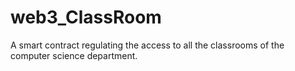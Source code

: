 # web3_ClassRoom
A smart contract regulating the access to all the classrooms of the computer science department.
